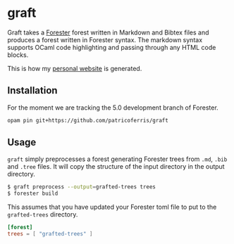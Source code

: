 graft
=====

Graft takes a [Forester](https://www.forester-notes.org) forest written in Markdown and Bibtex files
and produces a forest written in Forester syntax. The markdown syntax supports OCaml code highlighting
and passing through any HTML code blocks.

This is how my [personal website](https://patrick.sirref.org) is generated.

## Installation

For the moment we are tracking the 5.0 development branch of Forester.

```sh
opam pin git+https://github.com/patricoferris/graft
```

## Usage

`graft` simply preprocesses a forest generating Forester trees from `.md`, `.bib` and `.tree` files.
It will copy the structure of the input directory in the output directory.

```sh
$ graft preprocess --output=grafted-trees trees
$ forester build
```

This assumes that you have updated your Forester toml file to put to the `grafted-trees` directory.

```toml
[forest]
trees = [ "grafted-trees" ]
```




